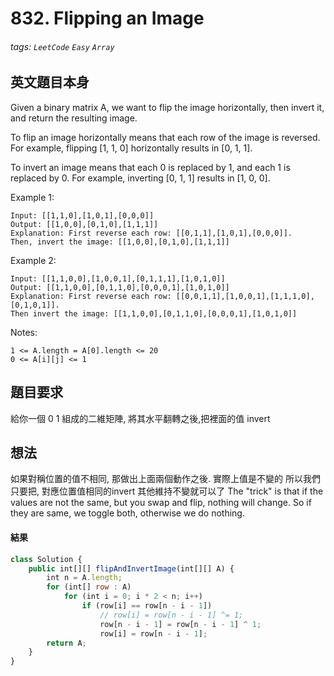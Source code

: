 # 832. Flipping an Image
###### tags: `LeetCode` `Easy` `Array`

## 英文題目本身
Given a binary matrix A, we want to flip the image horizontally, then invert it, and return the resulting image.

To flip an image horizontally means that each row of the image is reversed.  For example, flipping [1, 1, 0] horizontally results in [0, 1, 1].

To invert an image means that each 0 is replaced by 1, and each 1 is replaced by 0. For example, inverting [0, 1, 1] results in [1, 0, 0].

Example 1:
```
Input: [[1,1,0],[1,0,1],[0,0,0]]
Output: [[1,0,0],[0,1,0],[1,1,1]]
Explanation: First reverse each row: [[0,1,1],[1,0,1],[0,0,0]].
Then, invert the image: [[1,0,0],[0,1,0],[1,1,1]]
```
Example 2:
```
Input: [[1,1,0,0],[1,0,0,1],[0,1,1,1],[1,0,1,0]]
Output: [[1,1,0,0],[0,1,1,0],[0,0,0,1],[1,0,1,0]]
Explanation: First reverse each row: [[0,0,1,1],[1,0,0,1],[1,1,1,0],[0,1,0,1]].
Then invert the image: [[1,1,0,0],[0,1,1,0],[0,0,0,1],[1,0,1,0]]
```
Notes:
```
1 <= A.length = A[0].length <= 20
0 <= A[i][j] <= 1
```
## 題目要求
給你一個 0 1 組成的二維矩陣, 將其水平翻轉之後,把裡面的值 invert
## 想法
如果對稱位置的值不相同, 那做出上面兩個動作之後. 實際上值是不變的
所以我們只要把, 對應位置值相同的invert 其他維持不變就可以了
The "trick" is that if the values are not the same,
but you swap and flip, nothing will change.
So if they are same, we toggle both, otherwise we do nothing.
#### 結果
```javascript
class Solution {
    public int[][] flipAndInvertImage(int[][] A) {
        int n = A.length;
        for (int[] row : A)
            for (int i = 0; i * 2 < n; i++)
                if (row[i] == row[n - i - 1])
                    // row[i] = row[n - i - 1] ^= 1;
                    row[n - i - 1] = row[n - i - 1] ^ 1;
                    row[i] = row[n - i - 1];
        return A;
    }
}
```
